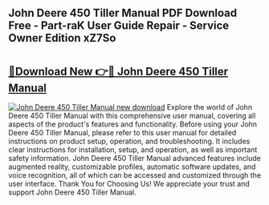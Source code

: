 ## John Deere 450 Tiller Manual PDF Download Free - Part-raK User Guide Repair - Service Owner Edition xZ7So

# <h2><a href="http://bc93814.oget.top/?id=John+Deere+450+Tiller+Manual">🔗Download New 👉🔴 John Deere 450 Tiller Manual</a></h2>

[![John Deere 450 Tiller Manual new download](https://i.imgur.com/5g1atiW.png)](http://bc93814.oget.top/?id=John+Deere+450+Tiller+Manual)
Explore the world of John Deere 450 Tiller Manual with this comprehensive user manual, covering all aspects of the product's features and functionality. Before using your John Deere 450 Tiller Manual, please refer to this user manual for detailed instructions on product setup, operation, and troubleshooting. It includes clear instructions for installation, setup, and operation, as well as important safety information. John Deere 450 Tiller Manual advanced features include augmented reality, customizable profiles, automatic software updates, and voice recognition, all of which can be accessed and customized through the user interface. Thank You for Choosing Us! We appreciate your trust and support John Deere 450 Tiller Manual.
